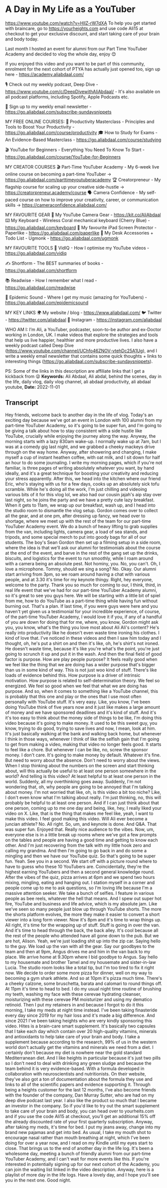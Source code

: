 # A Day in My Life as a YouTuber
https://www.youtube.com/watch?v=HIlZ-rW7dXA
To help you get started with braincare, go to https://yourheights.com and use code Ali15 at checkout to get your exclusive discount, and start taking care of your brain and body today.

Last month I hosted an event for alumni from our Part Time YouTuber Academy and decided to vlog the whole day, enjoy 😊 

If you enjoyed this video and you want to be part of this community, enrolment for the next cohort of PTYA has actually just opened too, sign up here - https://academy.aliabdaal.com/

🎙 Check out my weekly podcast, Deep Dive - https://www.youtube.com/c/DeepDivewithAliAbdaal/ - It's also available on all podcast platforms, including Spotify, Apple Podcasts etc.

💌  Sign up to my weekly email newsletter - https://go.aliabdaal.com/subscribe-sundaysnippets

MY FREE ONLINE COURSES:
🚀  Productivity Masterclass - Principles and Tools to Boost Your Productivity - 
 https://go.aliabdaal.com/course/productivity
🎓  How to Study for Exams - An Evidence-Based Masterclass - https://go.aliabdaal.com/course/studying

🎬 YouTube for Beginners - Everything You Need To Know To Start  - https://go.aliabdaal.com/course/YouTube-for-Beginners

MY CREATOR COURSES
🎬 Part-Time YouTuber Academy - My 6-week live online course on becoming a part-time YouTuber → https://go.aliabdaal.com/parttimeyoutuberacademy
🏆 Creatorpreneur - My flagship course for scaling up your creative side-hustle → https://creatorpreneur.academy/course
🗣 Camera Confidence - My self-paced course on how to improve your creativity, career, or communication skills → https://cameraconfidence.aliabdaal.com/

MY FAVOURITE GEAR
🎥  My YouTube Camera Gear - https://kit.co/AliAbdaal
⌨️  My Keyboard - Wireless Coral mechanical keyboard (Cherry Blue) -https://go.aliabdaal.com/keyboard
📝  My favourite iPad Screen Protector - Paperlike - https://go.aliabdaal.com/paperlike
🎒 My Desk Accessories + Todo List - Ugmonk - https://go.aliabdaal.com/ugmonk

MY FAVOURITE TOOLS
🚀 VidIQ - How I optimise my YouTube videos - https://go.aliabdaal.com/vidiq

✍️ Shortform - The BEST summaries of books - https://go.aliabdaal.com/shortform

📚  Readwise - How I remember what I read - https://go.aliabdaal.com/readwise

🎵  Epidemic Sound - Where I get my music (amazing for YouTubers) - https://go.aliabdaal.com/epidemicsound

MY KEY LINKS
🌍  My website / blog - https://www.aliabdaal.com/
🐦  Twitter - https://twitter.com/aliabdaal
📸  Instagram - https://instagram.com/aliabdaal

WHO AM I:
I’m Ali, a YouTuber, podcaster, soon-to-be author and ex-Doctor working in London, UK. I make videos that explore the strategies and tools that help us live happier, healthier and more productive lives. I also have a weekly podcast called Deep Dive (https://www.youtube.com/channel/UChfo46ZNOV-vtehDc25A1Ug), and I write a weekly email newsletter that contains some quick thoughts + links to interesting things (https://go.aliabdaal.com/subscribe-sundaysnippets).

PS: Some of the links in this description are affiliate links that I get a kickback from 😜
**Keywords:** Ali Abdaal, Ali abdal, behind the scenes, day in the life, daily vlog, daily vlog channel, ali abdaal productivity, ali abdaal youtube, 
**Date:** 2022-11-01

## Transcript
 Hey friends, welcome back to another day in the life of vlog. Today's an exciting day because we've got an event in London with 100 alumni from my part-time YouTuber Academy, so it's going to be super fun, and I'm going to be giving a talk about how to stay consistent with a side hustle like YouTube, crucially while enjoying the journey along the way. Anyway, the morning starts with a lazy 830am wake-up. I normally wake up at 7am, but I was at a comedy gig last night, and we grabbed a cheeky mackeys drive through on the way home. Anyway, after showering and changing, I make myself a cup of instant heathen coffee, with oat milk, and I sit down for half an hour to do some journaling. I write my morning pages, which if you're not familiar, is three pages of writing absolutely whatever you want, by hand ideally, and it's a great technique for boosting your creativity and reducing your stress apparently. After this, we head into the kitchen where our friend Eric, who's staying with us for a few days, cooks up an absolutely sick tofu scramble. While he's doing all the work, I'm just chilling and videoing various bits of it for this vlog lol, we also had our cousin jajah's aip stay over last night, so he joins the party and we have a pretty cute lazy breakfast. When it gets to 11am, we wrap up our breakfast, wash up, and I head into the studio room to dismantle the vlog setup. Gordon comes over to collect all the gear, and at one pm, after dressing up fancy, we head over to shortage, where we meet up with the rest of the team for our part-time YouTuber Academy event. We do a bunch of heavy lifting to grab supplies from the van, including lights, camera gear, a load of sea stands, and tripods, and some special merch to put into goody bags for all of our students. The boy's Sean Gordon then set up a filming setup in a side room, where the idea is that we'll ask our alumni for testimonials about the course at the end of the event, and barve in the rest of the gang set up the drinks, biscuits, and logistics for the event to run smoothly, while I roam around with a camera being an absolute pest. Not hominy, you. No, you can't. Oh, I love a microphone. Tommy, should we sing a song? No. Okay. Our alumni start arriving from 3pm, so we roam around having a chat with various people, and at 3.30 it's time for my keynote thingy. Right, hey everyone, welcome to the party. Thank you so much for coming to our, I think, third, in real life event that we've had for our part-time YouTuber Academy alumni, so it's great to see you guys here. We will be starting with a little bit of spiel from me, how to do YouTube as a part-time thing while having fun without burning out. That's a plan. If last time, if you were guys were here and you haven't yet given us a testimonial for your incredible experience, of course, of the part-time YouTuber Academy, I would love it if you, if any of a handful of you are down for doing that for me, where, you know, Gordon might ask you, you know, what's the thing you love most about Ali Ali's content? He's really into productivity like he doesn't even waste time ironing his clothes. I kind of love that. I've noticed in these videos and then I saw him today and I thought, oh, he's put a shirt on and then it's like, oh, he's shirt's not ironed. He doesn't waste time, because it's like you're what's the point, you're just going to scrunch it up and put it in the wash. And then the final field of good factor is purpose. How are play people purpose? It feels really good when we feel like the thing that we are doing has a wider purpose that's bigger than us in some kind of way. This is not just woo kind of stuff. There's like loads of evidence behind this. How purpose is a driver of intrinsic motivation. How purpose is related to self-determination theory. We feel so energized. We feel so good when we feel that what we are doing has purpose. And so, when it comes to something like a YouTube channel, this is probably that this one and play or the ones that I use most often personally with YouTube stuff. It's very easy. Like, you know, I've been doing YouTube think of five years now and it just like makes a large amount of money and we have sponsored deadlines and it's kind of stuff. And it's it's too easy to think about the money side of things to be like, I'm doing this video because it's going to make money. It used to be this sweet guy, you know, trying to do good, trying to save lives and now, I mean, look at him. It's just basically walking at the bank and walking back home, but whenever I think in those ways, whenever I think of like the selfish gain that I'm going to get from making a video, making that video no longer feels good. It starts to feel like a chore. But whenever I can be like, no, screw the sponsor money. I don't care. It's going to make money by default. Whatever it's fine. But need to worry about the absence. Don't need to worry about the views. When I stop thinking about the numbers on the screen and start thinking about, will this actually be useful to at least one person somewhere in the world? And telling is this video? At least helpful to at least one person in the world. Suddenly, all my overthinking goes away. Suddenly, I'm not wondering that, oh, why people are going to be annoyed that I'm talking about money. I'm not worried that like, oh, is this video a bit too niche? Like, I don't even know what I'm talking about really. I'm just thinking, no, this will probably be helpful to at least one person. And if I can just think about that one person, coming up to me one day and being, like, hey, I really liked your video on X. Like, that is the thing that makes me feel like, yeah, I want to make this video. I feel good making this video. Will Ali ever become a juncian athlete? No. All right. So, um, and keynote is done. And Q&A. That was super fun. Enjoyed that. Really nice audience to the vibes. Now, um, everyone else is in a little break up rooms where we've got a few prompts on the tables and people are having a good time and getting to know each other. And I'm just recovering from the talk with my little hook zero and calling my grandma. And then I'm going to go back in and do some a mingling and then we have our YouTube quiz. So that's going to be super fun. Yeah. See you in a second. We start off with a picture round where to have to guess who these 10 YouTubers are. Coincidentally, they're the highest earning YouTubers and then a second general knowledge round. After the vibes of the quiz, pizza arrives at 6pm and we spend two hours mixing, mingling, eating and hanging out. I station myself in a corner and people come up to me to ask questions, so I'm loving life because I'm a massive attention seeker. We take a bunch of selfies. I feature in various people as bee reels, whatever the hell that means. And I spew out super hot fire, YouTube and business and life advice, which is my absolute jam. Like we've seen so many people just blow up through YouTube shorts. The more the shorts platform evolves, the more they make it easier to convert a short viewer into a long form viewer. Now it's 8pm and it's time to wrap things up. All right, it's time for the wrapping up of stuff. Stuff is going in over the van. And it's time to head through the back, the back alley. It's cool because all the rest of the people who attended have all gone down to the pub. But we are hot, Alison. Yeah, we're just loading shit up into the zip car. Saying hello to the guy. We load up the van with all the gear. Say our goodbyes to the team and then at 9pm, Angus drives me and him in the van back to my place. We arrive home at 9.30pm where I bid goodbye to Angus. Say hello to my housemate and brother Tamel and my housemate and sister-in-law Lucia. The studio room looks like a total tip, but I'm too tired to fix it right now. We decide to order some more pizza for dinner, well on my way to becoming a gym shark athlete. And so at 10pm it's pizza much time. There's a cheeky calzone, some bruschetta, barata and calomari to round things off. At 11pm it's time to head to bed. I do my usual night time routine of brushing my teeth, washing my face with these cerevae hydrating cleanser, moisturizing with these cerevae PM moisturizer and using my dematico retinoid. Then I put my retainers in and because I forgot to do it this morning, I take my meds at night time instead. I've been taking finasteride every day since 2019 for my hair loss and it's made a big difference. And since 2021 I've been taking heights who are very kindly sponsoring this video. Hites is a brain-care smart supplement. It's basically two capsules that I take each day which contain over 20 high-quality vitamins, minerals and antioxidants to help take care of your brain and body. I take a supplement because according to the research, 99% of us in the western world don't actually get the vitamins and minerals we need from a diet. I certainly don't because my diet is nowhere near the gold standard Mediterranean diet. And I like heights in particular because it's just two pills so I don't need to deal with drinking any green sludge and because the team behind it is very evidence-based. With a formula developed in collaboration with neuroscientists and nutritionists. On their website, they've also got a ton of documentation about the formula they use and links to all of the scientific papers and evidence supporting it. Through being a heights customer for the last 12 months, I've also become friends with the founder of the company, Dan Murray Sutter, who are had on my deep dive podcast last year. I also like the product so much that I became an investor in the company. So if you'd like to try out the smart supplement to take care of your brain and body, you can head over to yourheits.com and if you use the code Ali15 at checkout, you'll get an additional 15% off the already discounted rate of your first quarterly subscription. Anyway, after taking my meds, it's time for bed. I put my jeans away, change into my brand new pajamas and get into bed. As usual, I take my mouth shot to encourage nasal rather than mouth breathing at night, which I've been doing for over a year now, and I read on my Kindle until my eyes start to close. That brings us to the end of another day in the life log. It's been a wholesome day, meeting a bunch of friendly alumni from our part-time YouTuber Academy, and I can't wait for more events like this. If you're interested in potentially signing up for our next cohort of the Academy, you can join the waiting list linked in the video description. Anyway, here is a playlist of more day in the life logs. Have a lovely day, and I hope you'll see you in the next one. Good night.
